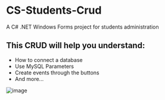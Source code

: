# CS-Students-Crud
A C# .NET Windows Forms project for students administration

## This CRUD will help you understand:

- How to connect a database
- Use MySQL Parameters
- Create events through the buttons
- And more...

![image](https://github.com/OscarChavez99/CS-Students-Crud/assets/80979314/8d42df81-7266-49cf-8c69-8672cc794caf)
